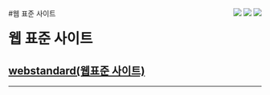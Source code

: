 <div>
  <div style="float : left">
    #웹 표준 사이트
  </div>
  <div style="float : right">
    <img src="https://img.shields.io/badge/JavaScript-F7DF1E?style=flat&logo=javascript&logoColor=white"> 
    <img src="https://img.shields.io/badge/HTML5-E34F26?style=flat&logo=html5&logoColor=white">
    <img src="https://img.shields.io/badge/CSS-1572B6?style=flat&logo=CSS3&logoColor=white"> 
  </div>
</div>

# 웹 표준 사이트
## [webstandard(웹표준 사이트)](http://wotjr294.dothome.co.kr/web/index.html)
---
